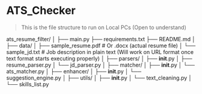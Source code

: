 # ATS_Checker

> This is the file structure to run on Local PCs (Open to understand)

ats_resume_filter/
│
├── main.py
├── requirements.txt
├── README.md
│
├── data/
│   ├── sample_resume.pdf         # Or .docx (actual resume file)
│   └── sample_jd.txt             # Job description in plain text (Will work on URL format once text format starts executing properly)
│
├── parsers/
│   ├── __init__.py
│   ├── resume_parser.py
│   └── jd_parser.py
│
├── matcher/
│   ├── __init__.py
│   └── ats_matcher.py
│
├── enhancer/
│   ├── __init__.py
│   └── suggestion_engine.py
│
├── utils/
│   ├── __init__.py
│   └── text_cleaning.py
│   └── skills_list.py

